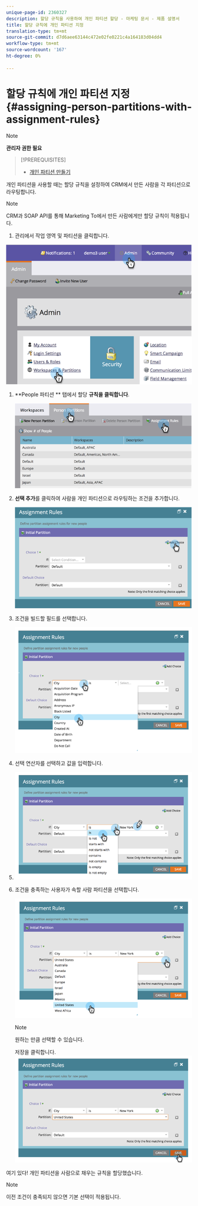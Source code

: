 ```yaml
---
unique-page-id: 2360327
description: 할당 규칙을 사용하여 개인 파티션 할당 - 마케팅 문서 - 제품 설명서
title: 할당 규칙에 개인 파티션 지정
translation-type: tm+mt
source-git-commit: d7d6aee63144c472e02fe0221c4a164183d04dd4
workflow-type: tm+mt
source-wordcount: '167'
ht-degree: 0%

---
```



# 할당 규칙에 개인 파티션 지정 {#assigning-person-partitions-with-assignment-rules}

>[!NOTE]
>
>**관리자 권한 필요**

>[!PREREQUISITES]
>
>* [개인 파티션 만들기](create-a-person-partition.md)

>



개인 파티션을 사용할 때는 할당 규칙을 설정하여 CRM에서 만든 사람을 각 파티션으로 라우팅합니다.

>[!NOTE]
>
>CRM과 SOAP API를 통해 Marketing To에서 만든 사람에게만 할당 규칙이 적용됩니다.

1. 관리에서 작업 영역 및 파티션을 클릭합니다.

![](assets/image2014-9-17-10-3a32-3a55.png)

1. **People 파티션 ** 탭에서 할당 **규칙을 클릭합니다**.

   ![](assets/two-6.png)

1. **선택 추가**를 클릭하여 사람을 개인 파티션으로 라우팅하는 조건을 추가합니다.

   ![](assets/three-6.png)

1. 조건을 빌드할 필드를 선택합니다.

   ![](assets/four-5.png)

1. 선택 연산자를 선택하고 값을 입력합니다.
1. ![](assets/five-1.png)

1. 조건을 충족하는 사용자가 속할 사람 파티션을 선택합니다.

   ![](assets/six-1.png)

   >[!NOTE]
   >
   >
   >원하는 만큼 선택할 수 있습니다.

   저장을 클릭합니다.
   ![](assets/seven.png)

여기 있다! 개인 파티션을 사람으로 채우는 규칙을 할당했습니다.

>[!NOTE]
>
>이전 조건이 충족되지 않으면 기본 선택이 적용됩니다.

